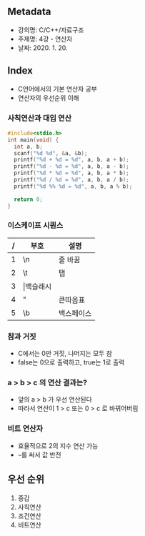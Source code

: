 ## Metadata
- 강의명: C/C++/자료구조
- 주제명: 4강 - 연산자
- 날짜: 2020. 1. 20.

## Index
- C언어에서의 기본 연산자 공부
- 연산자의 우선순위 이해

### 사칙연산과 대입 연산
```cpp
#include<stdio.h>
int main(void) {
  int a, b;
  scanf("%d %d", &a, &b);
  printf("%d + %d = %d", a, b, a + b);
  printf("%d - %d = %d", a, b, a - b);
  printf("%d * %d = %d", a, b, a * b);
  printf("%d / %d = %d", a, b, a / b);
  printf("%d %% %d = %d", a, b, a % b);

  return 0;
}
```

### 이스케이프 시퀀스

/|부호|설명
-|-|-
1|\n|줄 바꿈
2|\t|탭
3|\\|백슬래시
4|\"|큰따옴표
5|\b|백스페이스

### 참과 거짓
- C에서는 0만 거짓, 나머지는 모두 참
- false는 0으로 출력하고, true는 1로 출력

### a > b > c 의 연산 결과는?
- 앞의 a > b 가 우선 연산된다
- 따라서 연산이 1 > c 또는 0 > c 로 바뀌어버림

### 비트 연산자 
- 효율적으로 2의 지수 연산 가능
- `~`를 써서 값 반전

## 우선 순위
1. 증감
2. 사칙연산
3. 조건연산
4. 비트연산
